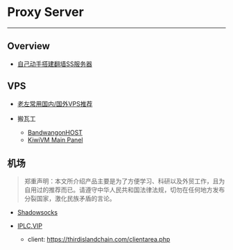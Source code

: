 # Proxy Server

---

## Overview

* [自己动手搭建翻墙SS服务器](https://www.yigeni.com/build-a-wall-ss-server/)


## VPS

* [老左常用国内/国外VPS推荐](http://www.laozuo.org/myvps)

* 搬瓦工
    * [BandwangonHOST](https://bwh88.net/)
    * [KiwiVM Main Panel](https://kiwivm.64clouds.com/main.php)


## 机场

> 郑重声明：本文所介绍产品主要是为了方便学习、科研以及外贸工作，且为自用过的推荐而已。请遵守中华人民共和国法律法规，切勿在任何地方发布分裂国家，激化民族矛盾的言论。

* [Shadowsocks](https://portal.shadowsocks.nz/aff.php?aff=56214)

* [IPLC.VIP](https://portal.uuks.club/aff.php?aff=2829)
    - client: https://thirdislandchain.com/clientarea.php
